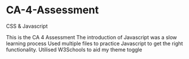 # CA-4-Assessment
CSS &amp; Javascript

This is the CA 4 Assessment
The introduction of Javascript was a slow learning process
Used multiple files to practice Javascript to get the right functionality.
Utilised W3Schools to aid my theme toggle

